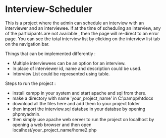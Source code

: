 # Interview-Scheduler
This is a project where the admin can schedule an interview with an interviewer and an interviewee.
If at the time of scheduling an interview, any of the participants are not available , then the page will re-direct to an error page.
You can see the total interview list by clicking on the interview list tab on the navigation bar.



Things that can be implemented differently :
* Multiple interviewees can be an option for an interview.
* In place of interviewer id, name and description could be used.
* Interview List could be represented using table.

Steps to run the project :
* install xampp in your system and start apache and sql from there.
* make a directory with name 'your_project_name' in C:\xampp\htdocs
* download all the files here and add them to your project folder
* then import the interview.sql databse in your databse by opening phpmyadmin.
* then simply use apache web server to run the project on localhost by opening a web browser and then open localhost/your_project_name/home2.php

